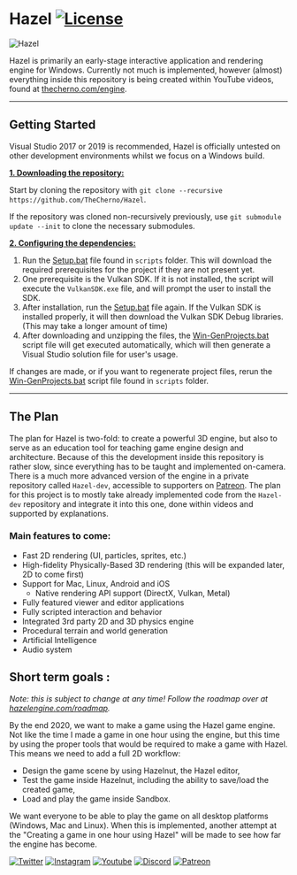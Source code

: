 # Hazel [![License](https://img.shields.io/github/license/TheCherno/Hazel.svg)](https://github.com/TheCherno/Hazel/blob/master/LICENSE)

![Hazel](/Resources/Branding/Hazel_Logo_Text_Light_Square.png?raw=true "Hazel")

Hazel is primarily an early-stage interactive application and rendering engine for Windows. Currently not much is implemented, however (almost) everything inside this repository is being created within YouTube videos, found at [thecherno.com/engine](https://thecherno.com/engine). 

***

## Getting Started
Visual Studio 2017 or 2019 is recommended, Hazel is officially untested on other development environments whilst we focus on a Windows build.

<ins>**1. Downloading the repository:**</ins>

Start by cloning the repository with `git clone --recursive https://github.com/TheCherno/Hazel`.

If the repository was cloned non-recursively previously, use `git submodule update --init` to clone the necessary submodules.

<ins>**2. Configuring the dependencies:**</ins>

1. Run the [Setup.bat](https://github.com/TheCherno/Hazel/blob/master/scripts/Setup.bat) file found in `scripts` folder. This will download the required prerequisites for the project if they are not present yet.
2. One prerequisite is the Vulkan SDK. If it is not installed, the script will execute the `VulkanSDK.exe` file, and will prompt the user to install the SDK.
3. After installation, run the [Setup.bat](https://github.com/TheCherno/Hazel/blob/master/scripts/Setup.bat) file again. If the Vulkan SDK is installed properly, it will then download the Vulkan SDK Debug libraries. (This may take a longer amount of time)
4. After downloading and unzipping the files, the [Win-GenProjects.bat](https://github.com/TheCherno/Hazel/blob/master/scripts/Win-GenProjects.bat) script file will get executed automatically, which will then generate a Visual Studio solution file for user's usage.

If changes are made, or if you want to regenerate project files, rerun the [Win-GenProjects.bat](https://github.com/TheCherno/Hazel/blob/master/scripts/Win-GenProjects.bat) script file found in `scripts` folder.

***

## The Plan
The plan for Hazel is two-fold: to create a powerful 3D engine, but also to serve as an education tool for teaching game engine design and architecture. Because of this the development inside this repository is rather slow, since everything has to be taught and implemented on-camera. There is a much more advanced version of the engine in a private repository called `Hazel-dev`, accessible to supporters on [Patreon](https://patreon.com/thecherno). The plan for this project is to mostly take already implemented code from the `Hazel-dev` repository and integrate it into this one, done within videos and supported by explanations.

### Main features to come:
- Fast 2D rendering (UI, particles, sprites, etc.)
- High-fidelity Physically-Based 3D rendering (this will be expanded later, 2D to come first)
- Support for Mac, Linux, Android and iOS
    - Native rendering API support (DirectX, Vulkan, Metal)
- Fully featured viewer and editor applications
- Fully scripted interaction and behavior
- Integrated 3rd party 2D and 3D physics engine
- Procedural terrain and world generation
- Artificial Intelligence
- Audio system


## Short term goals :
*Note: this is subject to change at any time! Follow the roadmap over at [hazelengine.com/roadmap](http://hazelengine.com/roadmap).*

By the end 2020, we want to make a game using the Hazel game engine. Not like the time I made a game in one hour using the engine, but this time by using the proper tools that would be required to make a game with Hazel. This means we need to add a full 2D workflow:

- Design the game scene by using Hazelnut, the Hazel editor,
- Test the game inside Hazelnut, including the ability to save/load the created game,
- Load and play the game inside Sandbox.

We want everyone to be able to play the game on all desktop platforms (Windows, Mac and Linux). When this is implemented, another attempt at the "Creating a game in one hour using Hazel" will be made to see how far the engine has become.

[![Twitter](https://img.shields.io/badge/%40thecherno--blue.svg?style=social&logo=Twitter)](https://twitter.com/thecherno)
[![Instagram](https://img.shields.io/badge/thecherno--red.svg?style=social&logo=Instagram)](https://www.instagram.com/thecherno)
[![Youtube](https://img.shields.io/badge/TheChernoProject--red.svg?style=social&logo=youtube)](https://www.youtube.com/user/TheChernoProject)
[![Discord](https://img.shields.io/badge/TheCherno%20Server--blue.svg?style=social&logo=Discord)](https://discord.gg/K2eSyQA)
[![Patreon](https://img.shields.io/badge/%40thecherno--green.svg?style=social&logo=Patreon)](https://patreon.com/thecherno)
